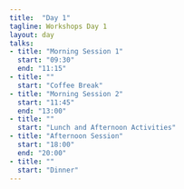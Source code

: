 ```yaml
---
title:  "Day 1"
tagline: Workshops Day 1
layout: day
talks:
- title: "Morning Session 1"
  start: "09:30"
  end: "11:15"
- title: ""
  start: "Coffee Break"
- title: "Morning Session 2"
  start: "11:45"
  end: "13:00"
- title: ""
  start: "Lunch and Afternoon Activities"
- title: "Afternoon Session"
  start: "18:00"
  end: "20:00"
- title: ""
  start: "Dinner"
---
```

